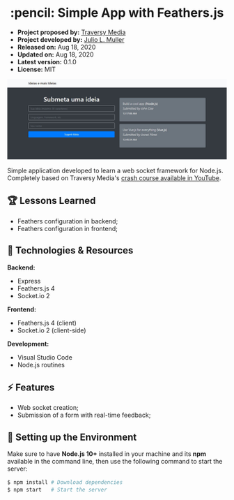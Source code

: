 <h1 align="center">
  :pencil: Simple App with Feathers.js
</h1>

- **Project proposed by:** [Traversy Media](https://www.traversymedia.com/)
- **Project developed by:** [Julio L. Muller](https://github.com/juliolmuller)
- **Released on:** Aug 18, 2020
- **Updated on:** Aug 18, 2020
- **Latest version:** 0.1.0
- **License:** MIT

![Application snapshot](./app-overview.jpg)

Simple application developed to learn a web socket framework for Node.js. Completely based on Traversy Media's [crash course available in YouTube](https://www.youtube.com/watch?v=8y33WCVkLwc).

<!-- [Check out the application running!](https://juliolmuller.github.io/crud-feathers/) -->

## :trophy: Lessons Learned

- Feathers configuration in backend;
- Feathers configuration in frontend;

## :hammer: Technologies & Resources

**Backend:**
- Express
- Feathers.js 4
- Socket.io 2

**Frontend:**
- Feathers.js 4 (client)
- Socket.io 2 (client-side)

**Development:**
- Visual Studio Code
- Node.js routines

## :zap: Features

- Web socket creation;
- Submission of a form with real-time feedback;

## :bell: Setting up the Environment

Make sure to have **Node.js 10+** installed in your machine and its **npm** available in the command line, then use the following command to start the server:

```bash
$ npm install # Download dependencies
$ npm start   # Start the server
```
